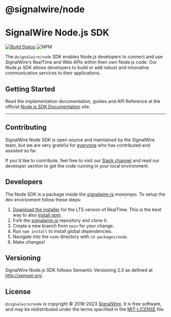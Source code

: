 # @signalwire/node

# SignalWire Node.js SDK

[![Build Status](https://ci.signalwire.com/api/badges/signalwire/signalwire-js/status.svg)](https://ci.signalwire.com/signalwire/signalwire-js) ![NPM](https://img.shields.io/npm/v/@signalwire/node.svg?color=brightgreen)

The `@signalwire/node` SDK enables Node.js developers to connect and use SignalWire's RealTime and Web APIs within their own Node.js code. Our Node.js SDK allows developers to build or add robust and innovative communication services to their applications.

## Getting Started

Read the implementation documentation, guides and API Reference at the official [Node.js SDK Documentation](https://developer.signalwire.com/sdks/reference/node-sdk) site.

---

## Contributing

SignalWire Node SDK is open source and maintained by the SignalWire team, but we are very grateful for [everyone](https://github.com/signalwire/signalwire-js/contributors) who has contributed and assisted so far.

If you'd like to contribute, feel free to visit our [Slack channel](https://signalwire.community/) and read our developer section to get the code running in your local environment.

## Developers

The Node SDK is a package inside the [signalwire-js](https://github.com/signalwire/signalwire-js) _monorepo_. To setup the dev environment follow these steps:

1. [Download the installer](https://nodejs.org/) for the LTS version of RealTime. This is the best way to also [install npm](https://blog.npmjs.org/post/85484771375/how-to-install-npm#_=_).
2. Fork the [signalwire-js](https://github.com/signalwire/signalwire-js) repository and clone it.
3. Create a new branch from `main` for your change.
4. Run `npm install` to install global dependencies.
5. Navigate into the `node` directory with `cd packages/node`.
6. Make changes!

## Versioning

SignalWire Node.js SDK follows Semantic Versioning 2.0 as defined at <http://semver.org>.

## License

`@signalwire/node` is copyright © 2018-2023 [SignalWire](http://signalwire.com). It is free software, and may be redistributed under the terms specified in the [MIT-LICENSE](https://github.com/signalwire/signalwire-js/blob/master/LICENSE) file.
